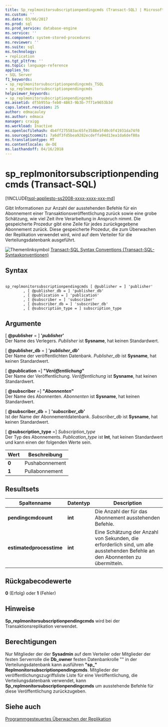 ```yaml
---
title: Sp_replmonitorsubscriptionpendingcmds (Transact-SQL) | Microsoft Docs
ms.custom: ''
ms.date: 03/06/2017
ms.prod: sql
ms.prod_service: database-engine
ms.service: ''
ms.component: system-stored-procedures
ms.reviewer: ''
ms.suite: sql
ms.technology:
- replication
ms.tgt_pltfrm: ''
ms.topic: language-reference
applies_to:
- SQL Server
f1_keywords:
- sp_replmonitorsubscriptionpendingcmds_TSQL
- sp_replmonitorsubscriptionpendingcmds
helpviewer_keywords:
- sp_replmonitorsubscriptionpendingcmds
ms.assetid: df5b955a-feb0-4863-9b3b-7f71e9653b3d
caps.latest.revision: 25
author: edmacauley
ms.author: edmaca
manager: craigg
ms.workload: Inactive
ms.openlocfilehash: 4b4ff275583ac65fe3588e5fd0c0f41931da74f0
ms.sourcegitcommit: 7a6df3fd5bea9282ecdeffa94d13ea1da6def80a
ms.translationtype: MT
ms.contentlocale: de-DE
ms.lasthandoff: 04/16/2018
---
```

# <a name="spreplmonitorsubscriptionpendingcmds-transact-sql"></a>sp_replmonitorsubscriptionpendingcmds (Transact-SQL)
[!INCLUDE[tsql-appliesto-ss2008-xxxx-xxxx-xxx-md](../../includes/tsql-appliesto-ss2008-xxxx-xxxx-xxx-md.md)]

  Gibt Informationen zur Anzahl der ausstehenden Befehle für ein Abonnement einer Transaktionsveröffentlichung zurück sowie eine grobe Schätzung, wie viel Zeit ihre Verarbeitung in Anspruch nimmt. Die gespeicherte Prozedur gibt eine Zeile für jedes zurückgegebene Abonnement zurück. Diese gespeicherte Prozedur, die zum Überwachen der Replikation verwendet wird, wird auf dem Verteiler für die Verteilungsdatenbank ausgeführt.  
  
 ![Themenlinksymbol](../../database-engine/configure-windows/media/topic-link.gif "Topic link icon") [Transact-SQL Syntax Conventions (Transact-SQL-Syntaxkonventionen)](../../t-sql/language-elements/transact-sql-syntax-conventions-transact-sql.md)  
  
## <a name="syntax"></a>Syntax  
  
```  
  
sp_replmonitorsubscriptionpendingcmds [ @publisher = ] 'publisher'  
        , [ @publisher_db = ] 'publisher_db'  
        , [ @publication = ] 'publication'  
        , [ @subscriber = ] 'subscriber'  
        , [ @subscriber_db = ] 'subscriber_db'   
        , [ @subscription_type = ] subscription_type  
```  
  
## <a name="arguments"></a>Argumente  
 [ **@publisher** = ] **'***publisher***'**  
 Der Name des Verlegers. *Publisher* ist **Sysname**, hat keinen Standardwert.  
  
 [ **@publisher_db** = ] **'***publisher_db***'**  
 Der Name der veröffentlichten Datenbank. *Publisher_db* ist **Sysname**, hat keinen Standardwert.  
  
 [ **@publication** =] **"***Veröffentlichung***"**  
 Der Name der Veröffentlichung. *Veröffentlichung* ist **Sysname**, hat keinen Standardwert.  
  
 [ **@subscriber** =] **"***Abonnenten***"**  
 Der Name des Abonnenten. *Abonnenten* ist **Sysname**, hat keinen Standardwert.  
  
 [ **@subscriber_db** = ] **'***subscriber_db***'**  
 Ist der Name der Abonnementdatenbank. *Subscriber_db* ist **Sysname**, hat keinen Standardwert.  
  
 [ **@subscription_type** =] *Subscription_type*  
 Der Typ des Abonnements. *Publication_type* ist **Int**, hat keinen Standardwert und kann einen der folgenden Werte sein.  
  
|Wert|Beschreibung|  
|-----------|-----------------|  
|**0**|Pushabonnement|  
|**1**|Pullabonnement|  
  
## <a name="result-sets"></a>Resultsets  
  
|Spaltenname|Datentyp|Description|  
|-----------------|---------------|-----------------|  
|**pendingcmdcount**|**int**|Die Anzahl der für das Abonnement ausstehenden Befehle.|  
|**estimatedprocesstime**|**int**|Eine Schätzung der Anzahl von Sekunden, die erforderlich sind, um alle ausstehenden Befehle an den Abonnenten zu übermitteln.|  
  
## <a name="return-code-values"></a>Rückgabecodewerte  
 **0** (Erfolg) oder **1** (Fehler)  
  
## <a name="remarks"></a>Hinweise  
 **Sp_replmonitorsubscriptionpendingcmds** wird bei der Transaktionsreplikation verwendet.  
  
## <a name="permissions"></a>Berechtigungen  
 Nur Mitglieder der der **Sysadmin** auf dem Verteiler oder Mitglieder der festen Serverrolle die **Db_owner** festen Datenbankrolle "" in der Verteilungsdatenbank kann ausführen **"sp_" Replmonitorsubscriptionpendingcmds**. Mitglieder der veröffentlichungszugriffsliste Liste für eine Veröffentlichung, die Verteilungsdatenbank verwendet, kann **Sp_replmonitorsubscriptionpendingcmds** um ausstehende Befehle für diese Veröffentlichung zurückzugeben.  
  
## <a name="see-also"></a>Siehe auch  
 [Programmgesteuertes Überwachen der Replikation](../../relational-databases/replication/monitor/programmatically-monitor-replication.md)  
  
  
